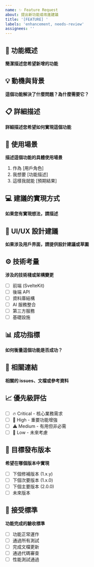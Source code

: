```yaml
---
name: ✨ Feature Request
about: 提出新功能或改進建議
title: '[FEATURE] '
labels: 'enhancement, needs-review'
assignees: ''
---
```


## 🚀 功能概述
**簡潔描述您希望新增的功能**

## 💡 動機與背景
**這個功能解決了什麼問題？為什麼需要它？**

## 📋 詳細描述
**詳細描述您希望如何實現這個功能**

## 🎯 使用場景
**描述這個功能的具體使用場景**
1. 作為 [用戶角色]
2. 我想要 [功能描述]  
3. 這樣我就能 [預期結果]

## 💻 建議的實現方式
**如果您有實現想法，請描述**

## 🎨 UI/UX 設計建議
**如果涉及用戶界面，請提供設計建議或草圖**

## ⚙️ 技術考量
**涉及的技術棧或架構變更**
- [ ] 前端 (SvelteKit)
- [ ] 後端 API
- [ ] 資料庫結構
- [ ] AI 服務整合
- [ ] 第三方服務
- [ ] 基礎設施

## 📊 成功指標
**如何衡量這個功能是否成功？**

## 🔗 相關連結
**相關的 issues、文檔或參考資料**

## 📈 優先級評估
- [ ] 🔥 Critical - 核心業務需求
- [ ] 🚨 High - 重要功能增強
- [ ] ⚠️ Medium - 有用但非必需
- [ ] 📝 Low - 未來考慮

## 🎯 目標發布版本
**希望在哪個版本中實現**
- [ ] 下個修補版本 (1.x.y)
- [ ] 下個次要版本 (1.x.0)
- [ ] 下個主要版本 (2.0.0)
- [ ] 未來版本

## 📝 接受標準
**功能完成的驗收標準**
- [ ] 功能正常運作
- [ ] 通過所有測試
- [ ] 完成文檔更新
- [ ] 通過代碼審查
- [ ] 性能測試通過